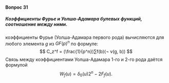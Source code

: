 #### Вопрос 31

##### Коэффициенты Фурье и Уолша-Адамара булевых функций, соотношение между ними.

коэффициенты Фурье (Уолша-Адамара первого рода) вычисляются для любого элемента $g$ из $GF(p)^n$ по формуле: 
$$
C_z^f = (\frac{1}{p^n})∑f(b)(¬ v(g, b))
$$
Связь между коэффициентами Уолша-Адамара 1-го и 2-го рода даётся формулой
$$
W_f (u) = \delta_0(u) 2^n − 2F_f (u).
$$